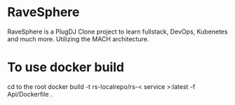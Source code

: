 # RaveSphere

RaveSphere is a PlugDJ Clone project to learn fullstack, DevOps, Kubenetes and much more. Utilizing the MACH architecture.


# To use docker build

cd to the root
docker build -t rs-localrepo/rs-< service >:latest -f Api/Dockerfile .
